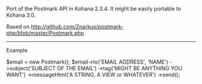 Port of the Postmark API in Kohana 2.3.4. It might be easily portable to Kohana 3.0.

Based on http://github.com/Znarkus/postmark-php/blob/master/Postmark.php

_________________
Example


$email = new Postmark();
$email->to('EMAIL ADDRESS', 'NAME')
	->subject('SUBJECT OF THE EMAIL')
	->tag('MIGHT BE ANYTHING YOU WANT')
	->messageHtml('A STRING, A VIEW or WHATEVER')
	->send();
